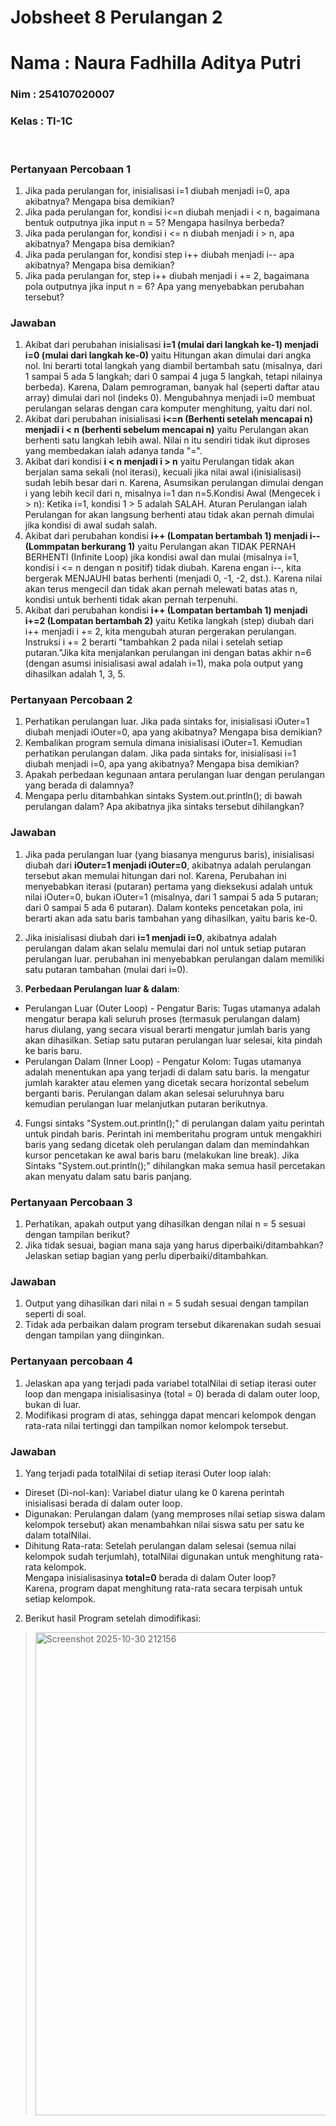 # Jobsheet 8 Perulangan 2
 <h1> Nama   : Naura Fadhilla Aditya Putri </h1>
 <h3> Nim    : 254107020007 </h3>
 <h3> Kelas  : TI-1C </h3>

<br>

### Pertanyaan Percobaan 1
1. Jika pada perulangan for, inisialisasi i=1 diubah menjadi i=0, apa akibatnya? Mengapa bisa demikian? <br>
2. Jika pada perulangan for, kondisi i<=n diubah menjadi i < n, bagaimana bentuk outputnya jika input n = 5? Mengapa hasilnya berbeda?<br>
3. Jika pada perulangan for, kondisi i <= n diubah menjadi i > n, apa akibatnya? Mengapa bisa demikian? <br>
4. Jika pada perulangan for, kondisi step i++ diubah menjadi i-- apa akibatnya? Mengapa bisa demikian? <br>
5. Jika pada perulangan for, step i++ diubah menjadi i += 2, bagaimana pola outputnya jika input n = 6? Apa yang menyebabkan perubahan tersebut? <br>

### Jawaban
1. Akibat dari perubahan inisialisasi **i=1 (mulai dari langkah ke-1) menjadi i=0 (mulai dari langkah ke-0)** yaitu Hitungan akan dimulai dari angka nol. Ini berarti total langkah yang diambil bertambah satu (misalnya, dari 1 sampai 5 ada 5 langkah; dari 0 sampai 4 juga 5 langkah, tetapi nilainya berbeda). Karena, Dalam pemrograman, banyak hal (seperti daftar atau array) dimulai dari nol (indeks 0). Mengubahnya menjadi i=0 membuat perulangan selaras dengan cara komputer menghitung, yaitu dari nol. <br>
2. Akibat dari perubahan inisialisasi **i<=n (Berhenti setelah mencapai n) menjadi i < n (berhenti sebelum mencapai n)** yaitu Perulangan akan berhenti satu langkah lebih awal. Nilai n itu sendiri tidak ikut diproses yang membedakan ialah adanya tanda "=". <br>
3. Akibat dari kondisi **i < n menjadi i > n** yaitu Perulangan tidak akan berjalan sama sekali (nol iterasi), kecuali jika nilai awal i(inisialisasi) sudah lebih besar dari n. Karena, Asumsikan perulangan dimulai dengan i yang lebih kecil dari n, misalnya i=1 dan n=5.Kondisi Awal (Mengecek i > n): Ketika i=1, kondisi 1 > 5 adalah SALAH. Aturan Perulangan ialah Perulangan for akan langsung berhenti atau tidak akan pernah dimulai jika kondisi di awal sudah salah. <br>
4. Akibat dari perubahan kondisi **i++ (Lompatan bertambah 1) menjadi i--(Lommpatan berkurang 1)** yaitu Perulangan akan TIDAK PERNAH BERHENTI (Infinite Loop) jika kondisi awal dan mulai (misalnya i=1, kondisi i <= n dengan n positif) tidak diubah. Karena engan i--, kita bergerak MENJAUHI batas berhenti (menjadi 0, -1, -2, dst.). Karena nilai akan terus mengecil dan tidak akan pernah melewati batas atas n, kondisi untuk berhenti tidak akan pernah terpenuhi. <br>
5. Akibat dari perubahan kondisi **i++ (Lompatan bertambah 1) menjadi i+=2 (Lompatan bertambah 2)** yaitu Ketika langkah (step) diubah dari i++ menjadi i += 2, kita mengubah aturan pergerakan perulangan. Instruksi i += 2 berarti "tambahkan 2 pada nilai i setelah setiap putaran."Jika kita menjalankan perulangan ini dengan batas akhir n=6 (dengan asumsi inisialisasi awal adalah i=1), maka pola output yang dihasilkan adalah 1, 3, 5. <br>

### Pertanyaan Percobaan 2
1. Perhatikan perulangan luar. Jika pada sintaks for, inisialisasi iOuter=1 diubah menjadi iOuter=0, apa yang akibatnya? Mengapa bisa demikian? <br>
2. Kembalikan program semula dimana inisialisasi iOuter=1. Kemudian perhatikan perulangan dalam. Jika pada sintaks for, inisialisasi i=1 diubah menjadi i=0, apa yang akibatnya? Mengapa bisa demikian? <br>
3. Apakah perbedaan kegunaan antara perulangan luar dengan perulangan yang berada di dalamnya? <br>
4. Mengapa perlu ditambahkan sintaks System.out.println(); di bawah
perulangan dalam? Apa akibatnya jika sintaks tersebut dihilangkan? <br>


### Jawaban
1. Jika pada perulangan luar (yang biasanya mengurus baris), inisialisasi diubah dari **iOuter=1 menjadi iOuter=0**, akibatnya adalah perulangan tersebut akan memulai hitungan dari nol. Karena,  Perubahan ini menyebabkan iterasi (putaran) pertama yang dieksekusi adalah untuk nilai iOuter=0, bukan iOuter=1 (misalnya, dari 1 sampai 5 ada 5 putaran; dari 0 sampai 5 ada 6 putaran). Dalam konteks pencetakan pola, ini berarti akan ada satu baris tambahan yang dihasilkan, yaitu baris ke-0. <br>
2. Jika inisialisasi diubah dari **i=1 menjadi i=0**, akibatnya adalah perulangan dalam akan selalu memulai dari nol untuk setiap putaran perulangan luar. perubahan ini menyebabkan perulangan dalam memiliki satu putaran tambahan (mulai dari i=0). <br>

3. **Perbedaan Perulangan luar & dalam**: <br>
- Perulangan Luar (Outer Loop) - Pengatur Baris: Tugas utamanya adalah mengatur berapa kali seluruh proses (termasuk perulangan dalam) harus diulang, yang secara visual berarti mengatur jumlah baris yang akan dihasilkan. Setiap satu putaran perulangan luar selesai, kita pindah ke baris baru.<br>
- Perulangan Dalam (Inner Loop) - Pengatur Kolom: Tugas utamanya adalah menentukan apa yang terjadi di dalam satu baris. Ia mengatur jumlah karakter atau elemen yang dicetak secara horizontal sebelum berganti baris. Perulangan dalam akan selesai seluruhnya baru kemudian perulangan luar melanjutkan putaran berikutnya. <br>
4. Fungsi sintaks "System.out.println();" di perulangan dalam yaitu perintah untuk pindah baris. Perintah ini memberitahu program untuk mengakhiri baris yang sedang dicetak oleh perulangan dalam dan memindahkan kursor pencetakan ke awal baris baru (melakukan line break). Jika Sintaks "System.out.println();" dihilangkan maka semua hasil percetakan akan menyatu dalam satu baris panjang. <br>

### Pertanyaan Percobaan 3
1. Perhatikan, apakah output yang dihasilkan dengan nilai n = 5 sesuai dengan tampilan berikut? <br>
2. Jika tidak sesuai, bagian mana saja yang harus diperbaiki/ditambahkan? Jelaskan setiap bagian yang perlu diperbaiki/ditambahkan. <br>

### Jawaban 
1. Output yang dihasilkan dari nilai n = 5 sudah sesuai dengan tampilan seperti di soal. <br>
2. Tidak ada perbaikan dalam program tersebut dikarenakan sudah sesuai dengan tampilan yang diinginkan. <br>

### Pertanyaan percobaan 4
1. Jelaskan apa yang terjadi pada variabel totalNilai di setiap iterasi outer loop dan mengapa inisialisasinya (total = 0) berada di dalam outer loop, bukan di luar. <br>
2. Modifikasi program di atas, sehingga dapat mencari kelompok dengan rata-rata nilai tertinggi dan tampilkan nomor kelompok tersebut. <br>

### Jawaban
1. Yang terjadi pada totalNilai di setiap iterasi Outer loop ialah: <br>
- Direset (Di-nol-kan): Variabel diatur ulang ke 0 karena perintah inisialisasi berada di dalam outer loop. <br>
- Digunakan: Perulangan dalam (yang memproses nilai setiap siswa dalam kelompok tersebut) akan menambahkan nilai siswa satu per satu ke dalam totalNilai. <br>
- Dihitung Rata-rata: Setelah perulangan dalam selesai (semua nilai kelompok sudah terjumlah), totalNilai digunakan untuk menghitung rata-rata kelompok.<br>
Mengapa inisialisasinya **total=0** berada di dalam Outer loop? <br>
Karena, program dapat menghitung rata-rata secara terpisah untuk setiap kelompok. <br>
2. Berikut hasil Program setelah dimodifikasi: <br>
> <img width="1567" height="773" alt="Screenshot 2025-10-30 212156" src="https://github.com/user-attachments/assets/6aae27dd-88ee-47a3-8dee-af2f77f1dd9d" />
